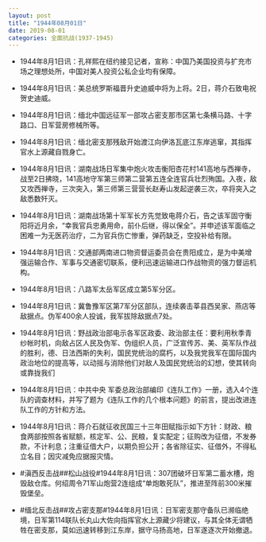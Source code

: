 ```yaml
---
layout: post
title: "1944年08月01日"
date: 2019-08-01
categories: 全面抗战(1937-1945)
---
```


<meta name="referrer" content="no-referrer" />

- 1944年8月1日讯：孔祥熙在纽约接见记者，宣称：中国乃美国投资与扩充市场之理想处所，中国对美人投资公私企业均有保障。 

- 1944年8月1日讯：美总统罗斯福晋升史迪威中将为上将。2日，蒋介石致电祝贺史迪威。 

- 1944年8月1日讯：缅北中国远征军一部攻占密支那市区第七条横马路、十字路口、日军营房修械所等。 

- 1944年8月1日讯：缅北密支那残敌开始渡江向伊洛瓦底江东岸逃窜，其指挥官水上源藏自戮身亡。 

- 1944年8月1日讯：湖南战场日军集中炮火攻击衡阳杏花村141高地与西禅寺，战至2日拂晓，141高地守军第三师第二营第五连全连官兵壮烈殉国。入夜，敌又攻西禅寺，三次突入，第三师第三营营长赵寿山发起逆袭三次，卒将突入之敌悉数歼灭。 

- 1944年8月1日讯：湖南战场第十军军长方先觉致电蒋介石，告之该军固守衡阳将近月余，“幸我官兵忠勇用命，前仆后继，得以保全”。并申述该军面临之困难一为无医药治疗，二为官兵伤亡惨重，弹药缺乏，空投补给有限。 

- 1944年8月1日讯：交通部两南进口物资督运委员会在贵阳成立，是为中美增强运输合作、军事与交通密切联系，便利迅速运输进口作战物资的强力督运机构。 

- 1944年8月1日讯：八路军太岳军区成立第5军分区。 

- 1944年8月1日讯：冀鲁豫军区第7军分区部队，连续袭击莘县西吴家、燕店等敌据点。伪军400余人投诚，我军拔除敌据点7处。 

- 1944年8月1日讯：野战政治部电示各军区政委、政治部主任：要利用秋季青纱帐时机，向敌占区人民及伪军、伪组织人员，广泛宣传苏、美、英军队作战的胜利，德、日法西斯的失利，国民党统治的腐朽，以及我党我军在国际国内政治地位的提高等，以动摇与消除他们对敌人及国民党统治的幻想，使其转向或靠拢我们 

- 1944年8月1日讯：中共中央 军委总政治部编印《连队工作》一册，选入4个连队的调查材料，并写了题为《连队工作的几个根本问题》的前言，提出改进连队工作的方针和方法。 

- 1944年8月1日讯：蒋介石就征收民国三十三年田赋指示如下方针：财政、粮食两部按照各省赋额，核定军、公、民粮，复实配定；征购改为征借，不发券款，不计利息；注重征借大户，以期负担公开；各省除征实、征借外，不得私立名目；因灾减免应据报灾情。 

- #滇西反击战##松山战役#1944年8月1日讯：307团破坏日军第二蓄水槽，炮毁敌仓库。何绍周令71军山炮营2连组成“单炮敢死队”，推进至阵前300米摧毁堡垒。 

- #缅北反击战##攻占密支那#1944年8月1日讯：日军密支那守备队已濒临绝境，日军第114联队长丸山大佐向指挥官水上源藏少将建议，与其全体无谓牺牲在密支那，莫如迅速转移到江东岸，据守马扬高地，日军遂逐次开始撤退。 

